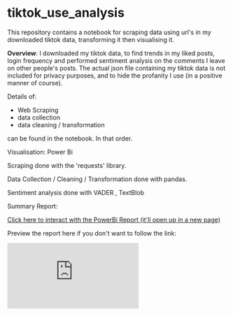 # tiktok_use_analysis

This repository contains a notebook for scraping data using url's in my downloaded tiktok data, transforming it then visualising it.

**Overview**: I downloaded my tiktok data, to find trends in my liked posts, login frequency and performed sentiment analysis on the comments I leave on other people's posts. The actual json file containing my tiktok data is not included for privacy purposes, and to hide the profanity I use (in a positive manner of course).

Details of:
- Web Scraping
- data collection
- data cleaning / transformation

can be found in the notebook. In that order.

Visualisation: Power Bi

Scraping done with the 'requests' library.

Data Collection / Cleaning / Transformation done with pandas.

Sentiment analysis done with VADER , TextBlob

Summary Report:

[Click here to interact with the PowerBi Report (it'll open up in a new page)](https://app.powerbi.com/view?r=eyJrIjoiOTI0MzY3NTYtNTg0Ny00ODc5LWFmMzMtZDk2NDc5OTgxODAyIiwidCI6IjM0NTMxMzE4LTcwMTEtNGZkNC04N2YwLWE0MzgxNmM0OWJkMCJ9)

Preview the report here if you don't want to follow the link:

![View PDF](https://github.com/JadePablo/tiktok_use_analysis/blob/main/tiktok_use_visualisation.pdf)

